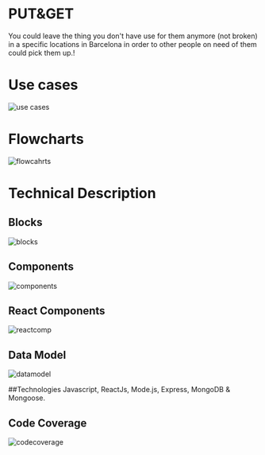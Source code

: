 # PUT&GET
You could leave the thing you don't have use for them anymore (not broken) in a specific locations in Barcelona in order to other people on need of them could pick them up.!
<!-- [](name-of-giphy.gif) -->

# Use cases 
![use cases](./images/Usecases.png)

# Flowcharts
![flowcahrts](./images/flowchart.png)

# Technical Description

## Blocks
![blocks](./images/Blocks.png)

## Components
![components](./images/Components.png)

## React Components
![reactcomp](./images/ReactComp.png)

## Data Model
![datamodel](./images/Datamodel.png)

##Technologies
Javascript, ReactJs, Mode.js, Express, MongoDB & Mongoose.

## Code Coverage
![codecoverage](./images/coverage.jpg)





